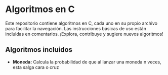 # Algoritmos en C

Este repositorio contiene algoritmos en C, cada uno en su propio archivo para facilitar la navegación. Las instrucciones básicas de uso están incluidas en comentarios. ¡Explora, contribuye y sugiere nuevos algoritmos!

## Algoritmos incluidos

- **Moneda:** Calcula la probabilidad de que al lanzar una moneda n veces, esta salga cara o cruz

